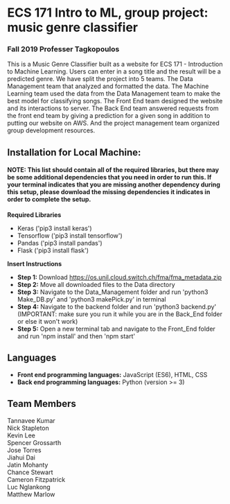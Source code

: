# ECS 171 Intro to ML, group project: music genre classifier
### Fall 2019 Professer Tagkopoulos
This is a Music Genre Classifier built as a website for ECS 171 - Introduction to Machine Learning.
Users can enter in a song title and the result will be a predicted genre. We have split the project into 5 teams. The Data Management team that analyzed and formatted the data. The Machine Learning team used the data from the Data Management team to make the best model for classifying songs. The Front End team designed the website and its interactions to server. The Back End team answered requests from the front end team by giving a prediction for a given song in addition to putting our website on AWS. And the project management team organized group development resources.

## Installation for Local Machine:
#### NOTE: This list should contain all of the required libraries, but there may be some additional dependencies that you need in order to run this.  If your terminal indicates that you are missing another dependency during this setup, please download the missing dependencies it indicates in order to complete the setup.
**Required Libraries**

* Keras ('pip3 install keras')
* Tensorflow ('pip3 install tensorflow')
* Pandas ('pip3 install pandas')
* Flask ('pip3 install flask')

**Insert Instructions**

* **Step 1:** Download https://os.unil.cloud.switch.ch/fma/fma_metadata.zip
* **Step 2:** Move all downloaded files to the Data directory
* **Step 3:** Navigate to the Data_Management folder and run 'python3 Make_DB.py' and 'python3 makePick.py' in terminal
* **Step 4:** Navigate to the backend folder and run 'python3 backend.py' (IMPORTANT: make sure you run it while you are in the Back_End folder or else it won't work)
* **Step 5:** Open a new terminal tab and navigate to the Front_End folder and run 'npm install' and then 'npm start'

## Languages

* **Front end programming languages:** JavaScript (ES6), HTML, CSS
* **Back end programming languages:** Python (version >= 3)

## Team Members
Tannavee Kumar<br />
Nick Stapleton<br />
Kevin Lee<br />
Spencer Grossarth<br />
Jose Torres<br />
Jiahui Dai<br />
Jatin Mohanty<br />
Chance Stewart<br />
Cameron Fitzpatrick<br />
Luc Nglankong<br />
Matthew Marlow<br />










